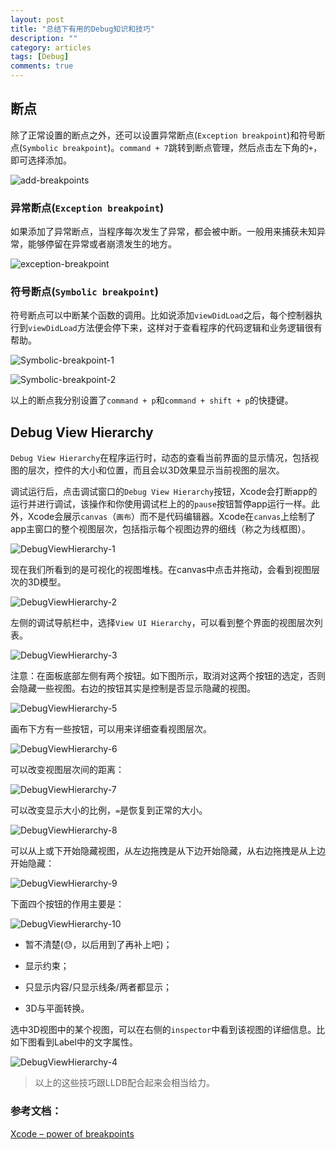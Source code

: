 ```yaml
---
layout: post
title: "总结下有用的Debug知识和技巧"
description: ""
category: articles
tags: [Debug]
comments: true
---
```


## 断点

除了正常设置的断点之外，还可以设置异常断点(`Exception breakpoint`)和符号断点(`Symbolic breakpoint`)。`command + 7`跳转到断点管理，然后点击左下角的`+`，即可选择添加。

![add-breakpoints](https://lettleprince.github.io/20160403-debug-skills/add-breakpoints.png)

### 异常断点(`Exception breakpoint`)

如果添加了异常断点，当程序每次发生了异常，都会被中断。一般用来捕获未知异常，能够停留在异常或者崩溃发生的地方。

![exception-breakpoint](https://lettleprince.github.io/20160403-debug-skillsexception-breakpoint.png)

### 符号断点(`Symbolic breakpoint`)

符号断点可以中断某个函数的调用。比如说添加`viewDidLoad`之后，每个控制器执行到`viewDidLoad`方法便会停下来，这样对于查看程序的代码逻辑和业务逻辑很有帮助。

![Symbolic-breakpoint-1](https://lettleprince.github.io/20160403-debug-skillsSymbolic-breakpoint-1.png)

![Symbolic-breakpoint-2](https://lettleprince.github.io/20160403-debug-skillsSymbolic-breakpoint-2.png)

以上的断点我分别设置了`command + p`和`command + shift + p`的快捷键。

## Debug View Hierarchy

`Debug View Hierarchy`在程序运行时，动态的查看当前界面的显示情况，包括视图的层次，控件的大小和位置，而且会以3D效果显示当前视图的层次。

调试运行后，点击调试窗口的`Debug View Hierarchy`按钮，Xcode会打断app的运行并进行调试，该操作和你使用调试栏上的的`pause`按钮暂停app运行一样。此外，Xcode会展示`canvas`（`画布`）而不是代码编辑器。Xcode在`canvas`上绘制了app主窗口的整个视图层次，包括指示每个视图边界的细线（称之为线框图）。

![DebugViewHierarchy-1](https://lettleprince.github.io/20160403-debug-skillsDebugViewHierarchy-1.png)

现在我们所看到的是可视化的视图堆栈。在canvas中点击并拖动，会看到视图层次的3D模型。

![DebugViewHierarchy-2](https://lettleprince.github.io/20160403-debug-skillsDebugViewHierarchy-2.png)

左侧的调试导航栏中，选择`View UI Hierarchy`，可以看到整个界面的视图层次列表。

![DebugViewHierarchy-3](https://lettleprince.github.io/20160403-debug-skillsDebugViewHierarchy-3.png)

注意：在面板底部左侧有两个按钮。如下图所示，取消对这两个按钮的选定，否则会隐藏一些视图。右边的按钮其实是控制是否显示隐藏的视图。

![DebugViewHierarchy-5](https://lettleprince.github.io/20160403-debug-skillsDebugViewHierarchy-5.png)

画布下方有一些按钮，可以用来详细查看视图层次。

![DebugViewHierarchy-6](https://lettleprince.github.io/20160403-debug-skillsDebugViewHierarchy-6.png)

可以改变视图层次间的距离：

![DebugViewHierarchy-7](https://lettleprince.github.io/20160403-debug-skillsDebugViewHierarchy-7.png)

可以改变显示大小的比例，`=`是恢复到正常的大小。

![DebugViewHierarchy-8](https://lettleprince.github.io/20160403-debug-skillsDebugViewHierarchy-8.png)

可以从上或下开始隐藏视图，从左边拖拽是从下边开始隐藏，从右边拖拽是从上边开始隐藏：

![DebugViewHierarchy-9](https://lettleprince.github.io/20160403-debug-skillsDebugViewHierarchy-9.png)

下面四个按钮的作用主要是：

![DebugViewHierarchy-10](https://lettleprince.github.io/20160403-debug-skillsDebugViewHierarchy-10.png)

- 暂不清楚(😓，以后用到了再补上吧)；

- 显示约束；

- 只显示内容/只显示线条/两者都显示；

- 3D与平面转换。


选中3D视图中的某个视图，可以在右侧的`inspector`中看到该视图的详细信息。比如下图看到Label中的文字属性。

![DebugViewHierarchy-4](https://lettleprince.github.io/20160403-debug-skillsDebugViewHierarchy-4.png)

> 以上的这些技巧跟LLDB配合起来会相当给力。


### 参考文档：
[Xcode – power of breakpoints](http://www.albertopasca.it/whiletrue/2013/06/xcode-power-of-breakpoints/)

    

